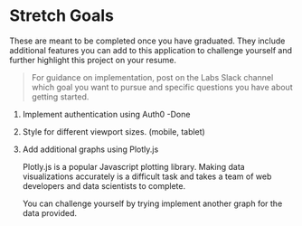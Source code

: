 # Stretch Goals

These are meant to be completed once you have graduated. They include additional features you can add to this application to challenge yourself and further highlight this project on your resume. 

> For guidance on implementation, post on the Labs Slack channel which goal you want to pursue and specific questions you have about getting started. 

1. Implement authentication using Auth0 -Done

2. Style for different viewport sizes. (mobile, tablet)

3. Add additional graphs using Plotly.js

    Plotly.js is a popular Javascript plotting library. Making data visualizations accurately is a difficult task and takes a team of web developers and data scientists to complete. 

    You can challenge yourself by trying implement another graph for the data provided. 